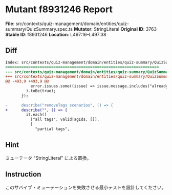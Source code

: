 # Mutant f8931246 Report

**File**: src/contexts/quiz-management/domain/entities/quiz-summary/QuizSummary.spec.ts
**Mutator**: StringLiteral
**Original ID**: 3763
**Stable ID**: f8931246
**Location**: L497:16–L497:38

## Diff

```diff
Index: src/contexts/quiz-management/domain/entities/quiz-summary/QuizSummary.spec.ts
===================================================================
--- src/contexts/quiz-management/domain/entities/quiz-summary/QuizSummary.spec.ts	original
+++ src/contexts/quiz-management/domain/entities/quiz-summary/QuizSummary.spec.ts	mutated #3763
@@ -493,9 +493,9 @@
           error.issues.some((issue) => issue.message.includes("already exist")),
         ).toBe(true);
       });
 
-      describe("removeTags scenarios", () => {
+      describe("", () => {
         it.each([
           ["all tags", validTagIds, []],
           [
             "partial tags",
```

## Hint

ミューテータ "StringLiteral" による置換。

## Instruction

このサバイブ・ミューテーションを失敗させる最小テストを設計してください。
